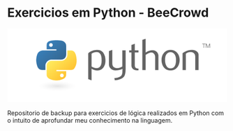 # Exercicios em Python - BeeCrowd

![Logo ilustrativa da linguagem Python](imgReadme/python-logo-master-v3-TM.png)

Repositorio de backup para exercicios de lógica realizados em Python com o intuito de aprofundar meu conhecimento na linguagem.
